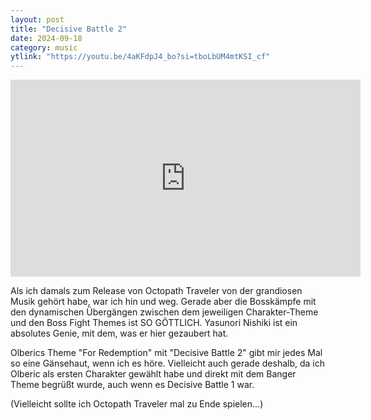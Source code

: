 ```yaml
---
layout: post
title: "Decisive Battle 2"
date: 2024-09-18
category: music
ytlink: "https://youtu.be/4aKFdpJ4_bo?si=tboLbUM4mtKSI_cf"
---
```


<iframe width="560" height="315" src="https://www.youtube.com/embed/4aKFdpJ4_bo?si=GDF78gLXA0bzFRAI" title="YouTube video player" frameborder="0" allow="accelerometer; autoplay; clipboard-write; encrypted-media; gyroscope; picture-in-picture; web-share" referrerpolicy="strict-origin-when-cross-origin" allowfullscreen></iframe>

Als ich damals zum Release von Octopath Traveler von der grandiosen Musik gehört habe, war ich hin und weg. Gerade aber
die Bosskämpfe mit den dynamischen Übergängen zwischen dem jeweiligen Charakter-Theme und den Boss Fight Themes ist SO
GÖTTLICH. Yasunori Nishiki ist ein absolutes Genie, mit dem, was er hier gezaubert hat.

Olberics Theme "For Redemption" mit "Decisive Battle 2" gibt mir jedes Mal so eine Gänsehaut, wenn ich es höre.
Vielleicht auch gerade deshalb, da ich Olberic als ersten Charakter gewählt habe und direkt mit dem Banger Theme begrüßt
wurde, auch wenn es Decisive Battle 1 war.

(Vielleicht sollte ich Octopath Traveler mal zu Ende spielen...)